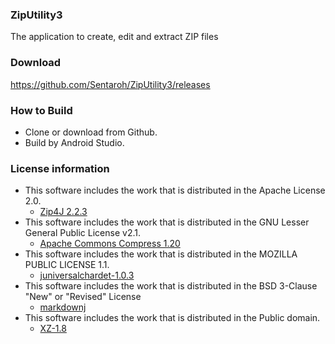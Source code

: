 ### ZipUtility3

The application to create, edit and extract ZIP files

### Download  

https://github.com/Sentaroh/ZipUtility3/releases

### How to Build  
- Clone or download from Github.
- Build by Android Studio.

### License information  
- This software includes the work that is distributed in the Apache License 2.0.  
  - [Zip4J 2.2.3](http://www.lingala.net/zip4j.html)
- This software includes the work that is distributed in the GNU Lesser General Public License v2.1.
  - [Apache Commons Compress 1.20](https://commons.apache.org/proper/commons-compress/index.html)  
- This software includes the work that is distributed in the MOZILLA PUBLIC LICENSE 1.1.
  - [juniversalchardet-1.0.3](https://code.google.com/archive/p/juniversalchardet/)   
- This software includes the work that is distributed in the BSD 3-Clause "New" or "Revised" License
  - [markdownj](https://github.com/myabc/markdownj)
- This software includes the work that is distributed in the Public domain.  
  - [XZ-1.8](https://tukaani.org/xz/java.html)  
